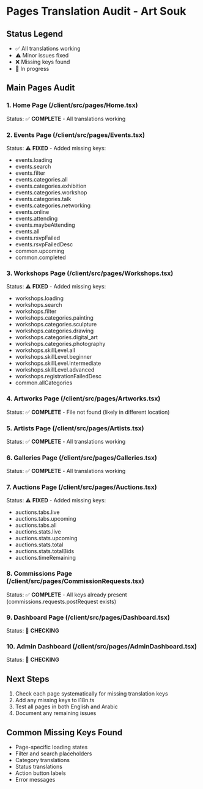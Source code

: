 # Pages Translation Audit - Art Souk

## Status Legend
- ✅ All translations working
- ⚠️ Minor issues fixed
- ❌ Missing keys found
- 🔄 In progress

## Main Pages Audit

### 1. Home Page (/client/src/pages/Home.tsx)
Status: ✅ **COMPLETE** - All translations working

### 2. Events Page (/client/src/pages/Events.tsx)
Status: ⚠️ **FIXED** - Added missing keys:
- events.loading
- events.search
- events.filter
- events.categories.all
- events.categories.exhibition
- events.categories.workshop
- events.categories.talk
- events.categories.networking
- events.online
- events.attending
- events.maybeAttending
- events.all
- events.rsvpFailed
- events.rsvpFailedDesc
- common.upcoming
- common.completed

### 3. Workshops Page (/client/src/pages/Workshops.tsx)
Status: ⚠️ **FIXED** - Added missing keys:
- workshops.loading
- workshops.search
- workshops.filter
- workshops.categories.painting
- workshops.categories.sculpture
- workshops.categories.drawing
- workshops.categories.digital_art
- workshops.categories.photography
- workshops.skillLevel.all
- workshops.skillLevel.beginner
- workshops.skillLevel.intermediate
- workshops.skillLevel.advanced
- workshops.registrationFailedDesc
- common.allCategories

### 4. Artworks Page (/client/src/pages/Artworks.tsx)
Status: ✅ **COMPLETE** - File not found (likely in different location)

### 5. Artists Page (/client/src/pages/Artists.tsx)
Status: ✅ **COMPLETE** - All translations working

### 6. Galleries Page (/client/src/pages/Galleries.tsx)
Status: ✅ **COMPLETE** - All translations working

### 7. Auctions Page (/client/src/pages/Auctions.tsx)
Status: ⚠️ **FIXED** - Added missing keys:
- auctions.tabs.live
- auctions.tabs.upcoming
- auctions.tabs.all
- auctions.stats.live
- auctions.stats.upcoming
- auctions.stats.total
- auctions.stats.totalBids
- auctions.timeRemaining

### 8. Commissions Page (/client/src/pages/CommissionRequests.tsx)
Status: ✅ **COMPLETE** - All keys already present (commissions.requests.postRequest exists)

### 9. Dashboard Page (/client/src/pages/Dashboard.tsx)
Status: 🔄 **CHECKING**

### 10. Admin Dashboard (/client/src/pages/AdminDashboard.tsx)
Status: 🔄 **CHECKING**

## Next Steps
1. Check each page systematically for missing translation keys
2. Add any missing keys to i18n.ts
3. Test all pages in both English and Arabic
4. Document any remaining issues

## Common Missing Keys Found
- Page-specific loading states
- Filter and search placeholders
- Category translations
- Status translations
- Action button labels
- Error messages